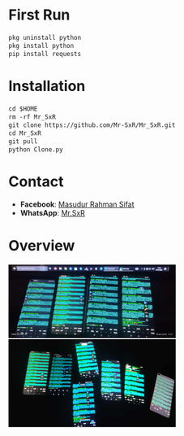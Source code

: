 # First Run

```
pkg uninstall python
pkg install python
pip install requests
```

# Installation

```
cd $HOME
rm -rf Mr_SxR
git clone https://github.com/Mr-SxR/Mr_SxR.git
cd Mr_SxR
git pull
python Clone.py
```
# Contact

- **Facebook**: [Masudur Rahman Sifat](https://www.facebook.com/sxr.404)
- **WhatsApp**: [Mr.SxR](https://wa.me/+8801858094178)

# Overview

<img src="./Mr_SxR.jpg" width="330" alt="">
